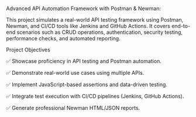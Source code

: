 Advanced API Automation Framework with Postman & Newman:

This project simulates a real-world API testing framework using Postman, Newman, and CI/CD tools like Jenkins and GitHub Actions. It covers end-to-end scenarios such as CRUD operations, 
authentication, security testing, performance checks, and automated reporting.



Project Objectives

✅ Showcase proficiency in API testing and Postman automation.

✅ Demonstrate real-world use cases using multiple APIs.

✅ Implement JavaScript-based assertions and data-driven testing.

✅ Integrate test execution with CI/CD pipelines (Jenkins, GitHub Actions).

✅ Generate professional Newman HTML/JSON reports.

